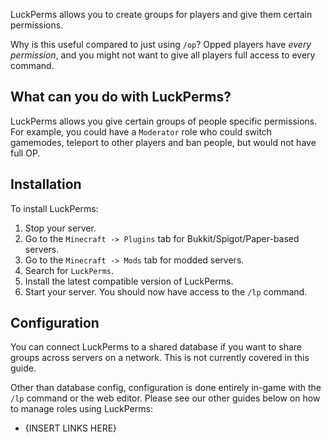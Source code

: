 
LuckPerms allows you to create groups for players and give them certain permissions.

Why is this useful compared to just using `/op`? Opped players have _every permission_, and you might not want to give all players full access to every command.

## What can you do with LuckPerms?

LuckPerms allows you give certain groups of people specific permissions. For example, you could have a `Moderator` role who could switch gamemodes, teleport to other players and ban people, but would not have full OP.

## Installation

To install LuckPerms:

1. Stop your server.
2. Go to the `Minecraft -> Plugins` tab for Bukkit/Spigot/Paper-based servers.
3. Go to the `Minecraft -> Mods` tab for modded servers.
4. Search for `LuckPerms`.
5. Install the latest compatible version of LuckPerms.
6. Start your server. You should now have access to the `/lp` command.

## Configuration

You can connect LuckPerms to a shared database if you want to share groups across servers on a network. This is not currently covered in this guide.

Other than database config, configuration is done entirely in-game with the `/lp` command or the web editor. Please see our other guides below on how to manage roles using LuckPerms:

- {INSERT LINKS HERE}
